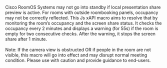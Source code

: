 Cisco RoomOS Systems may not go into standby if local presentation share preview is active. For rooms with outside roombooking panels, occupancy may not be correctly reflected. This Js xAPI macro aims to resolve that by monitoring the room’s occupancy and the screen share status. It checks the occupancy every 2 minutes and displays a warning (for 55s) if the room is empty for two consecutive checks. After the warning, it stops the screen share after 1 minute.<br>
<br>
Note: If the camera view is obstructed OR if people in the room are not visible, this macro will go into effect and may disrupt normal meeting condition. Please use with caution and provide guidance to end-users.
